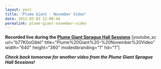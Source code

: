 ```yaml
---
layout: post
title: "Plume Giant - November Video"
date: 2012-05-03 12:00:44
permalink: plume-giant-november-video
---
```

**Recorded live during the [Plume Giant Sprague Hall Sessions](http://ampeatermusic.com/plume-giant-the-sprague-sessions)** \[youtube\_sc url="b77K0oGibkI" title="Plume%20Giant%20-%20November%20Video" width="640" height="360" modestbranding="1" hd="1"\]

**_Check back tomorrow for another video from the Plume Giant Sprague Hall Sessions!_**
  
  